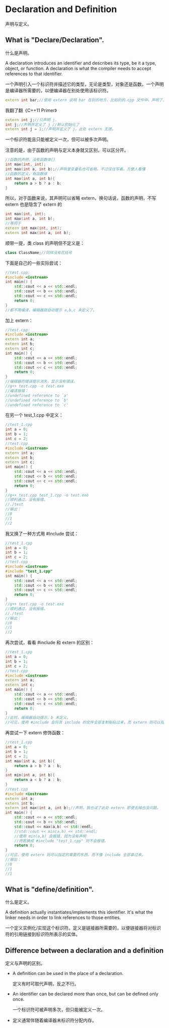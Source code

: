 # Declaration and Definition

声明与定义。

## What is "Declare/Declaration".

什么是声明。

A declaration introduces an identifier and describes its type, be it a type, object, or function. A declaration is what the compiler needs to accept references to that identifier.

一个声明引入一个标识符并描述它的类型，无论是类型，对象还是函数。一个声明是编译器所需要的，以便编译器在别处使用该标识符。

~~~C++
extern int bar;//使用 extern 说明 bar 在别的地方，比如别的.cpp 文件中，声明了，但不在我这个当前的文件中。
~~~

我翻了翻《C++11 Primer》

~~~C++
extern int j;//只声明 j，
int j;//声明并定义了 j //默认初始化了
extern int j = 1;//声明并定义了 j，此处 extern 无效。
~~~

一个标识符能且只能被定义一次，但可以被多次声明。

注意的是，由于函数的声明与定义本身就又区别，可以区分开。

~~~C++
//函数的声明，没有函数体{}
int max(int, int);
int max(int a, int b);//声明里变量名也可省略，不过往往写着，方便人看懂
//函数的定义，有函数体
int max(int a, int b){
    return a > b ? a : b;
}
~~~

所以，对于函数来说，其声明可以省略 extern，换句话说，函数的声明，不写 extern 也是隐含了 extern 的

~~~C++
int max(int, int);
int max(int a, int b);
//等同于
extern int max(int, int);
extern int max(int a, int b);
~~~

顺带一提，类 class 的声明但不定义是：

~~~C++
class ClassName;//同样没有花括号
~~~

下面是自己的一些实际尝试：

~~~C++
//test.cpp:
#include <iostream>
int main() {
    std::cout << a << std::endl;
    std::cout << b << std::endl;
	std::cout << c << std::endl;
    return 0;
}
//都不用编译，编辑器就自动提示 a,b,c 未定义了。
~~~

加上 extern：

~~~C++
//test.cpp:
#include <iostream>
extern int a;
extern int b;
extern int c;
int main() {
    std::cout << a << std::endl;
    std::cout << b << std::endl;
    std::cout << c << std::endl;
    return 0;
}
//编辑器的错误提示消失，显示没有错误。
//g++ test.cpp -o test.exe
//编译报错：
//undefined reference to `a'
//undefined reference to `b'
//undefined reference to `c'
~~~

在另一个 test_1.cpp 中定义：

~~~C++
//test_1.cpp
int a = 0;
int b = 1;
int c = 2;
//test.cpp
#include <iostream>
extern int a;
extern int b;
extern int c;
int main() {
    std::cout << a << std::endl;
    std::cout << b << std::endl;
    std::cout << c << std::endl;
    return 0;
}
//g++ test.cpp test_1.cpp -o test.exe
//顺利通过，没有报错。
//./test
//输出：
//0
//1
//2
~~~

我又换了一种方式用 #Include 尝试：

~~~C++
//test_1.cpp
int a = 0;
int b = 1;
int c = 2;
//test.cpp
#include <iostream>
#include "test_1.cpp"
int main() {
    std::cout << a << std::endl;
    std::cout << b << std::endl;
    std::cout << c << std::endl;
    return 0;
}
//g++ test.cpp -o test.exe
//顺利通过，没有报错。
//./test
//输出：
//0
//1
//2
~~~

再次尝试，看看 #include 和 extern 的区别：

~~~C++
//test_1.cpp
int a = 0;
int b = 1;
int c = 2;
//test.cpp
#include <iostream>
extern int a;
extern int c;
int main() {
    std::cout << a << std::endl;
    std::cout << b << std::endl;
    std::cout << c << std::endl;
    return 0;
}
//此时，编辑器自动提示，b 未定义。
//可见，使用 #include 会将其 include 的文件全部复制粘贴过来，而 extern 则可以指定我只需要那些东西。
~~~

再尝试一下 extern 修饰函数：

~~~C++
//test_1.cpp
int a = 0;
int b = 1;
int c = 2;
int max(int a, int b){
    return a > b ? a : b;
}
int min(int a, int b){
    return a < b ? a : b;
}
//test.cpp
#include <iostream>
extern int a;
extern int b;
extern int max(int a, int b);//声明，我也试了此处 extern 即便去掉也没问题。
int main() {
    std::cout << a << std::endl;
    std::cout << b << std::endl;
    std::cout << max(a,b) << std::endl;
    //std::cout << min(a,b) << std::endl;
    //使用 min(a,b) 会报错，因为没有声明
    //而若换成 #include "test_1.cpp" 则不会报错。
    return 0;
}
//可见，使用 extern 则可以指定的需要的东西，而不像 include 全部拿过来。
//输出：
//0
//1
//1
~~~

## What is "define/definition".

什么是定义。

A definition actually instantiates/implements this identifier. It's what the linker needs in order to link references to those entities.

一个定义实例化/实现这个标识符。定义是链接器所需要的，以便链接器将对标识符的引用链接到标识符所表示的实体。

## Difference between a declaration and a definition

定义与声明的区别。

- A definition can be used in the place of a declaration.

  定义有时可取代声明，反之不行。

- An identifier can be declared more than once, but can be defined only once.

  一个标识符可被声明多次，但只能被定义一次。

- 定义通常伴随着编译器未标识符分配内存。
